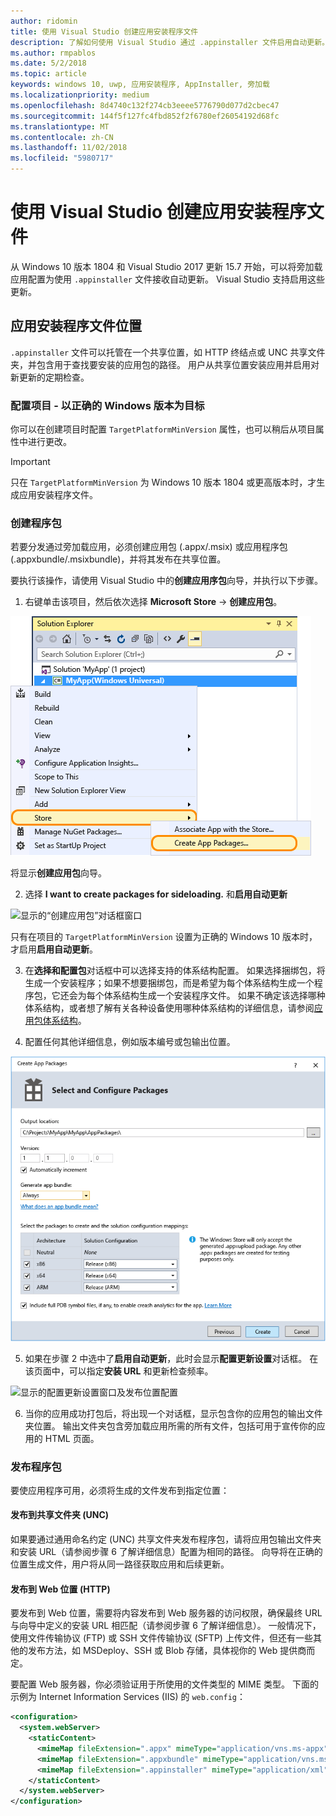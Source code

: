 ```yaml
---
author: ridomin
title: 使用 Visual Studio 创建应用安装程序文件
description: 了解如何使用 Visual Studio 通过 .appinstaller 文件启用自动更新。
ms.author: rmpablos
ms.date: 5/2/2018
ms.topic: article
keywords: windows 10, uwp, 应用安装程序, AppInstaller, 旁加载
ms.localizationpriority: medium
ms.openlocfilehash: 8d4740c132f274cb3eeee5776790d077d2cbec47
ms.sourcegitcommit: 144f5f127fc4fbd852f2f6780ef26054192d68fc
ms.translationtype: MT
ms.contentlocale: zh-CN
ms.lasthandoff: 11/02/2018
ms.locfileid: "5980717"
---
```

# <a name="create-an-app-installer-file-with-visual-studio"></a>使用 Visual Studio 创建应用安装程序文件

从 Windows 10 版本 1804 和 Visual Studio 2017 更新 15.7 开始，可以将旁加载应用配置为使用 `.appinstaller` 文件接收自动更新。 Visual Studio 支持启用这些更新。

## <a name="app-installer-file-location"></a>应用安装程序文件位置
`.appinstaller` 文件可以托管在一个共享位置，如 HTTP 终结点或 UNC 共享文件夹，并包含用于查找要安装的应用包的路径。 用户从共享位置安装应用并启用对新更新的定期检查。 


### <a name="configure-the-project-to-target-the-correct-windows-version"></a>配置项目 - 以正确的 Windows 版本为目标

你可以在创建项目时配置 `TargetPlatformMinVersion` 属性，也可以稍后从项目属性中进行更改。 

>[!IMPORTANT]
> 只在 `TargetPlatformMinVersion` 为 Windows 10 版本 1804 或更高版本时，才生成应用安装程序文件。


### <a name="create-packages"></a>创建程序包

若要分发通过旁加载应用，必须创建应用包 (.appx/.msix) 或应用程序包 (.appxbundle/.msixbundle)，并将其发布在共享位置。

要执行该操作，请使用 Visual Studio 中的**创建应用序包**向导，并执行以下步骤。

1. 右键单击该项目，然后依次选择 **Microsoft Store** -> **创建应用包**。  

![上下文菜单，可导航到“创建应用包”](images/packaging-screen2.jpg)   

将显示**创建应用包**向导。

2. 选择 **I want to create packages for sideloading.** 和**启用自动更新**  

![显示的“创建应用包”对话框窗口](images/select-sideloading.png)  

只有在项目的 `TargetPlatformMinVersion` 设置为正确的 Windows 10 版本时，才启用**启用自动更新**。

3. 在**选择和配置包**对话框中可以选择支持的体系结构配置。 如果选择捆绑包，将生成一个安装程序；如果不想要捆绑包，而是希望为每个体系结构生成一个程序包，它还会为每个体系结构生成一个安装程序文件。  如果不确定该选择哪种体系结构，或者想了解有关各种设备使用哪种体系结构的详细信息，请参阅[应用包体系结构](device-architecture.md)。

4. 配置任何其他详细信息，例如版本编号或包输出位置。

![显示的创建应用包窗口及包配置](images/packaging-screen5.jpg)  

5. 如果在步骤 2 中选中了**启用自动更新**，此时会显示**配置更新设置**对话框。 在该页面中，可以指定**安装 URL** 和更新检查频率。

![显示的配置更新设置窗口及发布位置配置](images/sideloading-screen.png)  

6. 当你的应用成功打包后，将出现一个对话框，显示包含你的应用包的输出文件夹位置。 输出文件夹包含旁加载应用所需的所有文件，包括可用于宣传你的应用的 HTML 页面。

### <a name="publish-packages"></a>发布程序包

要使应用程序可用，必须将生成的文件发布到指定位置：

#### <a name="publish-to-shared-folders-unc"></a>发布到共享文件夹 (UNC)

如果要通过通用命名约定 (UNC) 共享文件夹发布程序包，请将应用包输出文件夹和安装 URL（请参阅步骤 6 了解详细信息）配置为相同的路径。 向导将在正确的位置生成文件，用户将从同一路径获取应用和后续更新。

#### <a name="publish-to-a-web-location-http"></a>发布到 Web 位置 (HTTP)

要发布到 Web 位置，需要将内容发布到 Web 服务器的访问权限，确保最终 URL 与向导中定义的安装 URL 相匹配（请参阅步骤 6 了解详细信息）。 一般情况下，使用文件传输协议 (FTP) 或 SSH 文件传输协议 (SFTP) 上传文件，但还有一些其他的发布方法，如 MSDeploy、SSH 或 Blob 存储，具体视你的 Web 提供商而定。

要配置 Web 服务器，你必须验证用于所使用的文件类型的 MIME 类型。 下面的示例为 Internet Information Services (IIS) 的 `web.config`：

```xml
<configuration>
  <system.webServer>
    <staticContent>
      <mimeMap fileExtension=".appx" mimeType="application/vns.ms-appx" />
      <mimeMap fileExtension=".appxbundle" mimeType="application/vns.ms-appx" />
      <mimeMap fileExtension=".appinstaller" mimeType="application/xml" />
    </staticContent>  
  </system.webServer>  
</configuration>
```




















